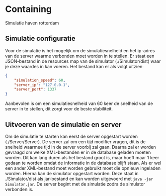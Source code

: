 # Containing
Simulatie haven rotterdam

## Simulatie configuratie
Voor de simulatie is het mogelijk om de simulatiesnelheid en het ip-adres van de server waarme verbonden moet worden in te stellen. Er staat een JSON-bestand in de resources map van de simulator (./Simulator/dist) waar je deze waardes in kan voeren. Het bestand kan er als volgt uitzien:

```json
{
    "simulation_speed": 60,
    "server_ip": "127.0.0.1",
    "server_port": 1337
}
```

Aanbevolen is om een simulatiesnelheid van 60 keer de snelheid van de server in te stellen, dit zorgt voor de beste stabiliteit.

## Uitvoeren van de simulatie en server
Om de simulatie te starten kan eerst de server opgestart worden (./Server/Server). De server zal om een tijd modifier vragen, dit is de snelheid waarmee tijd in de server voorbij zal gaan. Daarna zal er worden gevraagd om welke XML-bestanden er in de database geladen moeten worden. Dit kan lang duren als het bestand groot is, maar hoeft maar 1 keer gedaan te worden omdat de informatie in de database blijft staan. Als er wel een ander XML-bestand moet worden gebruikt moet die opnieuw ingeladen worden. Hierna kan de simulator opgestart worden. Deze staat in ./Simulator/dist als jar-bestand en kan worden uitgevoerd met `java -jar Simulator.jar`. De server begint met de simulatie zodra de simulator verbonden is.
